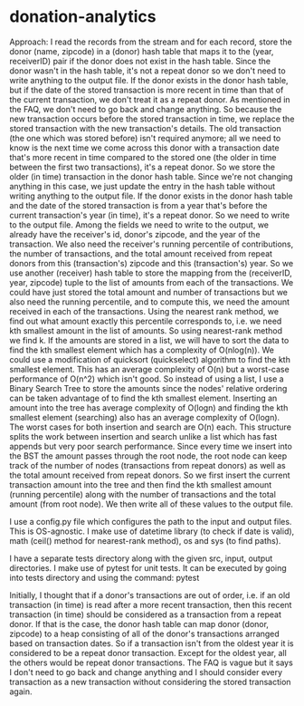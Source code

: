 # donation-analytics
Approach: I read the records from the stream and for each record, store the donor (name, zipcode) in a (donor) hash table that maps it to the (year, receiverID) pair if the donor does not exist in the hash table. Since the donor wasn't in the hash table, it's not a repeat donor so we don't need to write anything to the output file. If the donor exists in the donor hash table, but if the date of the stored transaction is more recent in time than that of the current transaction, we don't treat it as a repeat donor. As mentioned in the FAQ, we don't need to go back and change anything. So because the new transaction occurs before the stored transaction in time, we replace the stored transaction with the new transaction's details. The old transaction (the one which was stored before) isn't required anymore; all we need to know is the next time we come across this donor with a transaction date that's more recent in time compared to the stored one (the older in time between the first two transactions), it's a repeat donor. So we store the older (in time) transaction in the donor hash table. Since we're not changing anything in this case, we just update the entry in the hash table without writing anything to the output file. If the donor exists in the donor hash table and the date of the stored transaction is from a year that's before the current transaction's year (in time), it's a repeat donor. So we need to write to the output file. Among the fields we need to write to the output, we already have the receiver's id, donor's zipcode, and the year of the transaction. We also need the receiver's running percentile of contributions, the number of transactions, and the total amount received from repeat donors from this (transaction's) zipcode and this (transaction's) year. So we use another (receiver) hash table to store the mapping from the (receiverID, year, zipcode) tuple to the list of amounts from each of the transactions. We could have just stored the total amount and number of transactions but we also need the running percentile, and to compute this, we need the amount received in each of the transactions. Using the nearest rank method, we find out what amount exactly this percentile corresponds to, i.e. we need kth smallest amount in the list of amounts. So using nearest-rank method we find k. If the amounts are stored in a list, we will have to sort the data to find the kth smallest element which has a complexity of O(nlog(n)). We could use a modification of quicksort (quickselect) algorithm to find the kth smallest element. This has an average complexity of O(n) but a worst-case performance of O(n^2) which isn't good. So instead of using a list, I use a Binary Search Tree to store the amounts since the nodes' relative ordering can be taken advantage of to find the kth smallest element. Inserting an amount into the tree has average complexity of O(logn) and finding the kth smallest element (searching) also has an average complexity of O(logn). The worst cases for both insertion and search are O(n) each. This structure splits the work between insertion and search unlike a list which has fast appends but very poor search performance. Since every time we insert into the BST the amount passes through the root node, the root node can keep track of the number of nodes (transactions from repeat donors) as well as the total amount received from repeat donors. So we first insert the current transaction amount into the tree and then find the kth smallest amount (running percentile) along with the number of transactions and the total amount (from root node). We then write all of these values to the output file.

I use a config.py file which configures the path to the input and output files. This is OS-agnostic. I make use of datetime library (to check if date is valid), math (ceil() method for nearest-rank method), os and sys (to find paths).

I have a separate tests directory along with the given src, input, output directories. I make use of pytest for unit tests. It can be executed by going into tests directory and using the command: pytest

Initially, I thought that if a donor's transactions are out of order, i.e. if an old transaction (in time) is read after a more recent transaction, then this recent transaction (in time) should be considered as a transaction from a repeat donor. If that is the case, the donor hash table can map donor (donor, zipcode) to a heap consisting of all of the donor's transactions arranged based on transaction dates. So if a transaction isn't from the oldest year it is considered to be a repeat donor transaction. Except for the oldest year, all the others would be repeat donor transactions. The FAQ is vague but it says I don't need to go back and change anything and I should consider every transaction as a new transaction without considering the stored transaction again.

